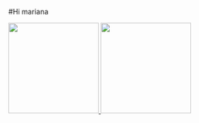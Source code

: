 #Hi mariana
<div>
  <a href="https://github.com/mkcamaraa">
  <img height="180em" src="https://github-readme-stats.vercel.app/api?username=mkcamaraa&show_icons=true&theme=radical&include_all_commits=true&count_private=true"/>
  <img height="180em" src="https://github-readme-stats.vercel.app/api/top-langs/?username=mkcamaraa&layout=compact&langs_count=7&theme=radical"/>
</div>
